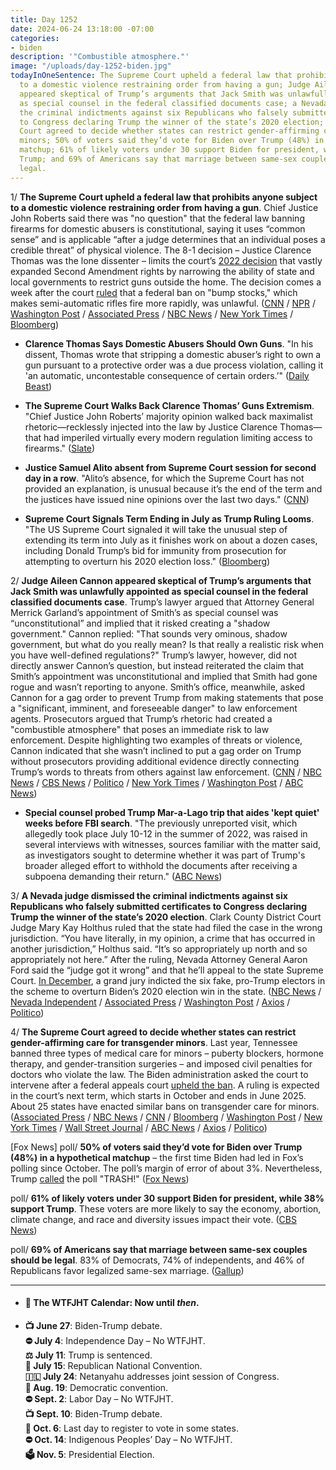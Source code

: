 ```yaml
---
title: Day 1252
date: 2024-06-24 13:18:00 -07:00
categories:
- biden
description: '"Combustible atmosphere."'
image: "/uploads/day-1252-biden.jpg"
todayInOneSentence: The Supreme Court upheld a federal law that prohibits anyone subject
  to a domestic violence restraining order from having a gun; Judge Aileen Cannon
  appeared skeptical of Trump’s arguments that Jack Smith was unlawfully appointed
  as special counsel in the federal classified documents case; a Nevada judge dismissed
  the criminal indictments against six Republicans who falsely submitted certificates
  to Congress declaring Trump the winner of the state’s 2020 election; the Supreme
  Court agreed to decide whether states can restrict gender-affirming care for transgender
  minors; 50% of voters said they’d vote for Biden over Trump (48%) in a hypothetical
  matchup; 61% of likely voters under 30 support Biden for president, while 38% support
  Trump; and 69% of Americans say that marriage between same-sex couples should be
  legal.
---
```


1/ **The Supreme Court upheld a federal law that prohibits anyone subject to a domestic violence restraining order from having a gun**. Chief Justice John Roberts said there was "no question" that the federal law banning firearms for domestic abusers is constitutional, saying it uses “common sense” and is applicable “after a judge determines that an individual poses a credible threat” of physical violence. The 8-1 decision – Justice Clarence Thomas was the lone dissenter – limits the court’s [2022 decision](https://whatthefuckjusthappenedtoday.com/2022/06/23/day-520/#1-the-supreme-court-struck-down-a-ne) that vastly expanded Second Amendment rights by narrowing the ability of state and local governments to restrict guns outside the home. The decision comes a week after the court [ruled](https://whatthefuckjusthappenedtoday.com/2024/06/17/day-1245/#3-the-supreme-court-overturned-a-fed) that a federal ban on "bump stocks," which makes semi-automatic rifles fire more rapidly, was unlawful. ([CNN](https://www.cnn.com/2024/06/21/politics/supreme-court-guns-rahimi/index.html) / [NPR](https://www.npr.org/2024/05/23/1252764853/supreme-court-guns) / [Washington Post](https://www.washingtonpost.com/politics/2024/06/21/supreme-court-guns-domestic-violence-restraining-orders/) / [Associated Press](https://apnews.com/article/supreme-court-guns-domestic-violence-d63ee828e51911cc5e5a01780820f224) / [NBC News](https://www.nbcnews.com/politics/supreme-court/supreme-court-upholds-domestic-violence-gun-restriction-rcna137782) / [New York Times](https://www.nytimes.com/2024/06/21/us/politics/supreme-court-guns-domestic-violence.html) / [Bloomberg](https://www.bloomberg.com/news/articles/2024-06-21/supreme-court-upholds-us-gun-ban-in-domestic-violence-cases?sref=MIBMEEoj))

* **Clarence Thomas Says Domestic Abusers Should Own Guns**. "In his dissent, Thomas wrote that stripping a domestic abuser’s right to own a gun pursuant to a protective order was a due process violation, calling it 'an automatic, uncontestable consequence of certain orders.’" ([Daily Beast](https://www.thedailybeast.com/supreme-court-justice-clarence-thomas-says-domestic-abusers-should-own-guns))

* **The Supreme Court Walks Back Clarence Thomas’ Guns Extremism**. "Chief Justice John Roberts’ majority opinion walked back maximalist rhetoric—recklessly injected into the law by Justice Clarence Thomas—that had imperiled virtually every modern regulation limiting access to firearms." ([Slate](https://slate.com/news-and-politics/2024/06/supreme-court-clarence-thomas-guns-extremism-rahimi-bruen.html))

* **Justice Samuel Alito absent from Supreme Court session for second day in a row**. "Alito’s absence, for which the Supreme Court has not provided an explanation, is unusual because it’s the end of the term and the justices have issued nine opinions over the last two days." ([CNN](https://www.cnn.com/2024/06/21/politics/samuel-alito-not-present-supreme-court/))

* **Supreme Court Signals Term Ending in July as Trump Ruling Looms**. "The US Supreme Court signaled it will take the unusual step of extending its term into July as it finishes work on about a dozen cases, including Donald Trump’s bid for immunity from prosecution for attempting to overturn his 2020 election loss." ([Bloomberg](https://www.bloomberg.com/news/articles/2024-06-24/supreme-court-signals-term-ending-in-july-as-trump-ruling-looms?srnd=homepage-americas&sref=MIBMEEoj))

2/ **Judge Aileen Cannon appeared skeptical of Trump’s arguments that Jack Smith was unlawfully appointed as special counsel in the federal classified documents case**. Trump’s lawyer argued that Attorney General Merrick Garland’s appointment of Smith’s as special counsel was “unconstitutional” and implied that it risked creating a "shadow government." Cannon replied: "That sounds very ominous, shadow government, but what do you really mean? Is that really a realistic risk when you have well-defined regulations?" Trump’s lawyer, however, did not directly answer Cannon’s question, but instead reiterated the claim that Smith’s appointment was unconstitutional and implied that Smith had gone rogue and wasn’t reporting to anyone. Smith’s office, meanwhile, asked Cannon for a gag order to prevent Trump from making statements that pose a "significant, imminent, and foreseeable danger" to law enforcement agents. Prosecutors argued that Trump’s rhetoric had created a "combustible atmosphere" that poses an immediate risk to law enforcement. Despite highlighting two examples of threats or violence, Cannon indicated that she wasn’t inclined to put a gag order on Trump without prosecutors providing additional evidence directly connecting Trump’s words to threats from others against law enforcement. ([CNN](https://www.cnn.com/2024/06/21/politics/aileen-cannon-trump-classified-documents-special-counsel-constitutional-hearing/) / [NBC News](https://www.nbcnews.com/politics/donald-trump/judge-trump-classified-documents-case-hear-challenge-special-counsels-rcna158248) / [CBS News](https://www.cbsnews.com/news/trump-documents-case-jack-smith-special-counsel/) / [Politico](https://www.politico.com/news/2024/06/21/trump-classified-documents-cannon-garland-smith-00164541) / [New York Times](https://www.nytimes.com/2024/06/21/us/politics/trump-documents-special-counsel.html) / [Washington Post](https://www.washingtonpost.com/national-security/2024/06/21/trump-cannon-jack-smith-pretrial-hearing/) / [ABC News](https://abcnews.go.com/US/blaming-trump-combustible-atmosphere-prosecutors-push-gag-order/story?id=111357634))

* **Special counsel probed Trump Mar-a-Lago trip that aides 'kept quiet' weeks before FBI search**. "The previously unreported visit, which allegedly took place July 10-12 in the summer of 2022, was raised in several interviews with witnesses, sources familiar with the matter said, as investigators sought to determine whether it was part of Trump's broader alleged effort to withhold the documents after receiving a subpoena demanding their return." ([ABC News](https://abcnews.go.com/US/special-counsel-probed-trump-mar-lago-trip-aides/story?id=111334156))

3/ **A Nevada judge dismissed the criminal indictments against six Republicans who falsely submitted certificates to Congress declaring Trump the winner of the state’s 2020 election**. Clark County District Court Judge Mary Kay Holthus ruled that the state had filed the case in the wrong jurisdiction. “You have literally, in my opinion, a crime that has occurred in another jurisdiction,” Holthus said. “It’s so appropriately up north and so appropriately not here.” After the ruling, Nevada Attorney General Aaron Ford said the “judge got it wrong” and that he’ll appeal to the state Supreme Court. [In December](https://whatthefuckjusthappenedtoday.com/2023/12/06/day-1051/#4-a-nevada-grand-jury-charged-six-re), a grand jury indicted the six fake, pro-Trump electors in the scheme to overturn Biden’s 2020 election win in the state. ([NBC News](https://www.nbcnews.com/politics/politics-news/nevada-judge-dismisses-trump-fake-electors-case-rcna158364) / [Nevada Independent](https://thenevadaindependent.com/article/judge-dismisses-nevada-fake-electors-case-over-lack-of-jurisdiction) / [Associated Press](https://apnews.com/article/nevada-republicans-fake-electors-indictment-trump-9d06ffc619314f85e0bdb321b820a557) / [Washington Post](https://www.washingtonpost.com/nation/2024/06/21/nevada-trump-electors-case-dismissed/) / [Axios](https://www.axios.com/2024/06/21/nevada-fake-trump-electors-charges-dismissed) / [Politico](https://www.politico.com/news/2024/06/21/judge-dismisses-charges-in-nevada-fake-electors-case-over-venue-question-00164513))

4/ **The Supreme Court agreed to decide whether states can restrict gender-affirming care for transgender minors**. Last year, Tennessee banned three types of medical care for minors – puberty blockers, hormone therapy, and gender-transition surgeries – and imposed civil penalties for doctors who violate the law. The Biden administration asked the court to intervene after a federal appeals court [upheld the ban](https://whatthefuckjusthappenedtoday.com/2023/07/10/day-902/#federal-appeals-court-allowed-tennes). A ruling is expected in the court’s next term, which starts in October and ends in June 2025. About 25 states have enacted similar bans on transgender care for minors. ([Associated Press](https://apnews.com/article/supreme-court-transgender-health-tennessee-kentucky-75e3b446513f61281013a2bf86248044) / [NBC News](https://www.nbcnews.com/politics/supreme-court/supreme-court-weigh-state-restrictions-gender-affirming-care-youths-rcna142825) / [CNN](https://www.cnn.com/2024/06/24/politics/supreme-court-to-decide-whether-states-can-restrict-gender-affirming-care-for-minors/index.html) / [Bloomberg](https://www.bloomberg.com/news/articles/2024-06-24/transgender-care-bans-for-minors-draw-review-by-supreme-court?sref=MIBMEEoj) / [Washington Post](https://www.washingtonpost.com/politics/2024/06/24/scotus-trans-minors-gender-care/) / [New York Times](https://www.nytimes.com/2024/06/24/us/politics/supreme-court-transgender-care-tennessee.html) / [Wall Street Journal](https://www.wsj.com/us-news/law/supreme-court-to-weigh-bans-on-transgender-medical-treatments-609c18ea) / [ABC News](https://abcnews.go.com/Politics/supreme-court-review-ban-gender-affirming-care-minors/story?id=111367818) / [Axios](https://www.axios.com/2024/06/24/supreme-court-trans-health-care-tennessee) / [Politico](https://www.politico.com/news/2024/06/24/supreme-court-transgender-youth-00164648))

\[Fox News\] poll/ **50% of voters said they’d vote for Biden over Trump (48%) in a hypothetical matchup** – the first time Biden had led in Fox’s polling since October. The poll’s margin of error of about 3%. Nevertheless, Trump [called](https://www.thedailybeast.com/trump-melts-down-over-trash-fox-news-poll-that-shows-biden-ahead) the poll "TRASH!" ([Fox News](https://www.foxnews.com/official-polls/fox-news-poll-three-point-shift-biden-trump-matchup-since-may))

poll/ **61% of likely voters under 30 support Biden for president, while 38% support Trump**. These voters are more likely to say the economy, abortion, climate change, and race and diversity issues impact their vote. ([CBS News](https://www.cbsnews.com/news/poll-2024-election-new-generation-gap-young-voters-06-23-2024/))

poll/ **69% of Americans say that marriage between same-sex couples should be legal**. 83% of Democrats, 74% of independents, and 46% of Republicans favor legalized same-sex marriage. ([Gallup](https://news.gallup.com/poll/646202/sex-relations-marriage-supported.aspx))

---

* #### 📅 The WTFJHT Calendar: Now until *then*.

* **📺 June 27**: Biden-Trump debate.\
  **⛔️ July 4**: Independence Day – No WTFJHT. \
  **⚖️ July 11**: Trump is sentenced.\
  **🐘 July 15**: Republican National Convention.\
  **🇮🇱 July 24**: Netanyahu addresses joint session of Congress.\
  **🫏 Aug. 19**: Democratic convention.\
  **⛔️ Sept. 2**: Labor Day – No WTFJHT. \
  **📺 Sept. 10**: Biden-Trump debate.\
  **📆 Oct. 6**: Last day to register to vote in some states. \
  **⛔️ Oct. 14**: Indigenous Peoples’ Day – No WTFJHT. \
  **🗳️ Nov. 5**: Presidential Election.